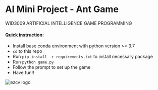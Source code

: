 # AI Mini Project - Ant Game
WID3009 ARTIFICIAL INTELLIGENCE GAME PROGRAMMING 

#### Quick instruction:
- Install base conda environment with python version >= 3.7
- `cd` to this repo
- Run `pip install -r requirements.txt` to install necessary package 
- Run `python game.py`
- Follow the prompt to set up the game
- Have fun!!
 
 
![ezcv logo](https://images.unsplash.com/photo-1510940753358-0c6d35aa3981?ixlib=rb-4.0.3&ixid=MnwxMjA3fDB8MHxwaG90by1wYWdlfHx8fGVufDB8fHx8&auto=format&fit=crop&w=870&q=80)

